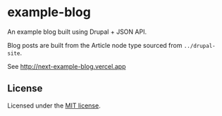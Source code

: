 # example-blog

An example blog built using Drupal + JSON API.

Blog posts are built from the Article node type sourced from `../drupal-site`.

See http://next-example-blog.vercel.app

## License

Licensed under the [MIT license](https://github.com/reflexjs/reflexjs/blob/master/LICENSE).
